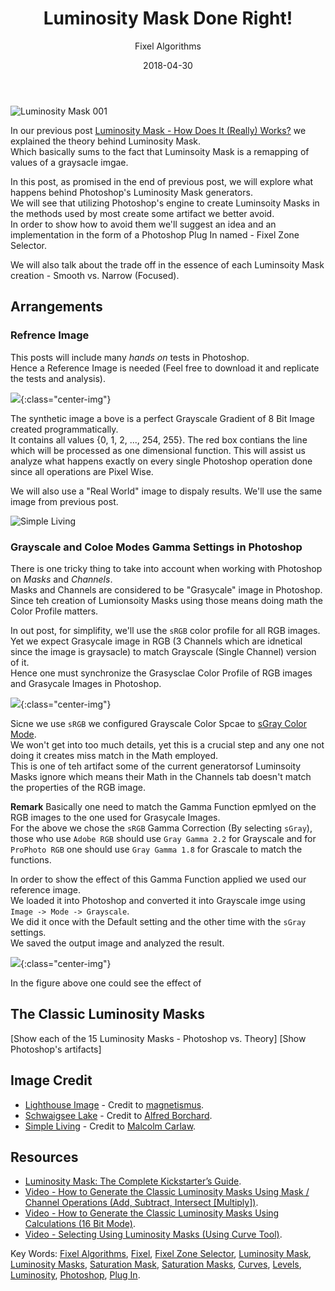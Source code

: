 ﻿---
title: 'Luminosity Mask Done Right!'
date: 	2018-04-30
author: Fixel Algorithms
layout: post
class:  news
hidden: true
---
![Luminosity Mask 001][1]

In our previous post [Luminosity Mask - How Does It (Really) Works?][3] we explained the theory behind Luminosity Mask.  
Which basically sums to the fact that Luminsoity Mask is a remapping of values of a graysacle imgae.

In this post, as promised in the end of previous post, we will explore what happens behind Photoshop's Luminosity Mask generators.  
We will see that utilizing Photoshop's engine to create Luminsoity Masks in the methods used by most create some artifact we better avoid.  
In order to show how to avoid them we'll suggest an idea and an implementation in the form of a Photoshop Plug In named - Fixel Zone Selector.

We will also talk about the trade off in the essence of each Luminsoity Mask creation - Smooth vs. Narrow (Focused).

## Arrangements

### Refrence Image
This posts will include many _hands on_ tests in Photoshop.  
Hence a Reference Image is needed (Feel free to download it and replicate the tests and analysis).

![](https://i.imgur.com/DFBCk5C.png){:class="center-img"}

The synthetic image a bove is a perfect Grayscale Gradient of 8 Bit Image created programmatically.  
It contains all values {0, 1, 2, ..., 254, 255}. The red box contians the line which will be processed as one dimensional function. This will assist us analyze what happens exactly on every single Photoshop operation done since all operations are Pixel Wise.

We will also use a "Real World" image to dispaly results. We'll use the same image from previous post.

 ![Simple Living](https://i.imgur.com/2xTg78N.png)

### Grayscale and Coloe Modes Gamma Settings in Photoshop

There is one tricky thing to take into account when working with Photoshop on *Masks* and *Channels*.  
Masks and Channels are considered to be "Grasycale" image in Photoshop.  
Since teh creation of Lumionsoity Masks using those means doing math the Color Profile matters.

In out post, for simplifity, we'll use the `sRGB` color profile for all RGB images.  
Yet we expect Grasycale image in RGB (3 Channels which are idnetical since the image is graysacle) to match Grayscale (Single Channel) version of it.  
Hence one must synchronize the Grasysclae Color Profile of RGB images and Grasycale Images in Photoshop.

![](https://i.imgur.com/IeyrYna.png){:class="center-img"}

Sicne we use `sRGB` we configured Grayscale Color Spcae to [sGray Color Mode](http://retrofist.com/sgray/).  
We won't get into too much details, yet this is a crucial step and any one not doing it creates miss match in the Math employed.  
This is one of teh artifact some of the current generatorsof Luminsoity Masks ignore which means their Math in the Channels tab doesn't match the properties of the RGB image.  

**Remark**
Basically one need to match the Gamma Function epmlyed on the RGB images to the one used for Grasycale Images.  
For the above we chose the `sRGB` Gamma Correction (By selecting `sGray`), those who use `Adobe RGB` should use `Gray Gamma 2.2` for Grayscale and for `ProPhoto RGB` one should use `Gray Gamma 1.8` for Grascale to match the functions.

In order to show the effect of this Gamma Function applied we used our reference image.  
We loaded it into Photoshop and converted it into Grayscale imge using `Image -> Mode -> Grayscale`.  
We did it once with the Default setting and the other time with the `sGray` settings.  
We saved the output image and analyzed the result.

![](https://i.imgur.com/mcnGYL4.png){:class="center-img"}

In the figure above one could see the effect of 

## The Classic Luminosity Masks

[Show each of the 15 Luminosity Masks - Photoshop vs. Theory]
[Show Photoshop's artifacts]

## Image Credit
 *  [Lighthouse Image](https://www.flickr.com/photos/magnetismus/8399258607/) - Credit to [magnetismus](https://www.flickr.com/people/magnetismus/).
 *  [Schwaigsee Lake](https://www.freeimages.com/photo/schwaigsee-lake-1342788) - Credit to [Alfred Borchard](https://www.freeimages.com/photographer/Alfi007-51075).
 *  [Simple Living](https://www.flickr.com/photos/lightsamples/22552453147) - Credit to [Malcolm Carlaw](https://www.flickr.com/photos/lightsamples/).


## Resources
 *  [Luminosity Mask: The Complete Kickstarter’s Guide](http://fotographee.com/tutorial-image-editing-luminosity-masks/).
 *  [Video - How to Generate the Classic Luminosity Masks Using Mask / Channel Operations (Add, Subtract, Intersect [Multiply])](https://www.youtube.com/watch?v=xvjno4d8uJ8).
 *  [Video - How to Generate the Classic Luminosity Masks Using Calculations (16 Bit Mode)](https://www.youtube.com/watch?v=43JbFIOckrM).
 *  [Video - Selecting Using Luminosity Masks (Using Curve Tool)](https://www.youtube.com/watch?v=la-zWPwjuQw).


<!-- This is commented out -->
[comment]: # (https://fstoppers.com/education/how-create-luminosity-masks-better-retouching-111111 for Luminosity Mask using Calculations.)
[comment]: # (https://www.capturelandscapes.com/introduction-to-luminosity-masks/.)
[comment]: # (https://fstoppers.com/composite/create-seamless-selections-using-luminosity-masks-159068.)
[comment]: # (https://www.psdbox.com/tutorials/complex-masking-using-channels-and-calculations.)
[comment]: # (https://www.youtube.com/watch?v=t3zSUK7KK7c)
[comment]: # (https://www.youtube.com/watch?v=htuf4yaanBI)
[comment]: # (http://play.macprovideo.com/photoshop-102-selection-masking-techniques/12)
[comment]: # (https://www.youtube.com/watch?v=QUkIgdmnBaE)
[comment]: # (http://fotographee.com/luminosity-masks-gradient/ See shortcuts for operations on Masks)
[comment]: # (https://www.youtube.com/watch?v=XGe_YC5dIwI Gamma in Luminosity Masks)

Key Words: [Fixel Algorithms][2], [Fixel][2], [Fixel Zone Selector][2], [Luminosity Mask][2],  [Luminosity Masks][2], [Saturation Mask][2], [Saturation Masks][2], [Curves][2], [Levels][2], [Luminosity][2], [Photoshop][2], [Plug In][2].


<!-- This is commented out -->
  [1]: {{site.baseurl}}/news/images/LuminosityMask001/BlogPostIcon.png "Luminosity Mask 001"
  [2]: {{site.baseurl}}/products/zoneselector/ "Fixel Zone Selector 1 PS Product Page"
  [3]: {{site.baseurl}}/news/2018/03/luminosity-mask-001 "Luminosity Mask - How Does It (Really) Works?"
  [Figure001]: {{site.baseurl}}/news/images/LuminosityMask001/GrayScaleImageGeneration.png "Figure 001 - Extracting Luminosity Channel from RGB Image"
  [Figure002]: {{site.baseurl}}/news/images/LuminosityMask001/MaskGenerator.png "Figure 002 - Mapping Grayscale Image into Luminosity Mask"
  [Figure003]: {{site.baseurl}}/news/images/LuminosityMask001/LuminosityMaskShowCaseAnimated.png "Figure 003 - Luminosity Mask Generation"
  [Figure004]: {{site.baseurl}}/news/images/LuminosityMask001/PhotoshopCurveTool.png "Figure 004 - Photoshop Curve Tool"
  [Figure005]: {{site.baseurl}}/news/images/LuminosityMask001/LuminosityMaskRecipesAnimated.png "Figure 005 - Luminosity Masks Recipes"
